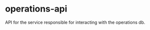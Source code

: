 operations-api
==============

API for the service responsible for interacting with the operations db.
